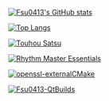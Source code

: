 [![Fsu0413's GitHub stats](https://github-readme-stats.vercel.app/api?username=Fsu0413&hide=stars,issues&show_icons=true)](https://github.com/Fsu0413/Fsu0413)

[![Top Langs](https://github-readme-stats.vercel.app/api/top-langs/?username=Fsu0413&hide=html)](https://github.com/Fsu0413/Fsu0413)

[![Touhou Satsu](https://github-readme-stats.vercel.app/api/pin/?username=lwtmusou&repo=touhoukill&show_owner=true)](https://github.com/lwtmusou/touhoukill)

[![Rhythm Master Essentials](https://github-readme-stats.vercel.app/api/pin/?username=Fsu0413&repo=RMEssentials&show_owner=true)](https://github.com/Fsu0413/RMEssentials)

[![openssl-externalCMake](https://github-readme-stats.vercel.app/api/pin/?username=Fsu0413&repo=openssl-externalCMake&show_owner=true)](https://github.com/Fsu0413/openssl-externalCMake)

[![Fsu0413-QtBuilds](https://github-readme-stats.vercel.app/api/pin/?username=Fsu0413&repo=QtCompile&show_owner=true)](https://github.com/Fsu0413/QtCompile)
